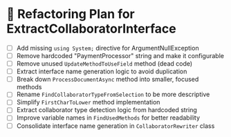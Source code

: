 # 🧹 Refactoring Plan for ExtractCollaboratorInterface

- [ ] Add missing `using System;` directive for ArgumentNullException
- [ ] Remove hardcoded "PaymentProcessor" string and make it configurable
- [ ] Remove unused `UpdateMethodToUseField` method (dead code)
- [ ] Extract interface name generation logic to avoid duplication
- [ ] Break down `ProcessDocumentAsync` method into smaller, focused methods
- [ ] Rename `FindCollaboratorTypeFromSelection` to be more descriptive
- [ ] Simplify `FirstCharToLower` method implementation
- [ ] Extract collaborator type detection logic from hardcoded string
- [ ] Improve variable names in `FindUsedMethods` for better readability
- [ ] Consolidate interface name generation in `CollaboratorRewriter` class